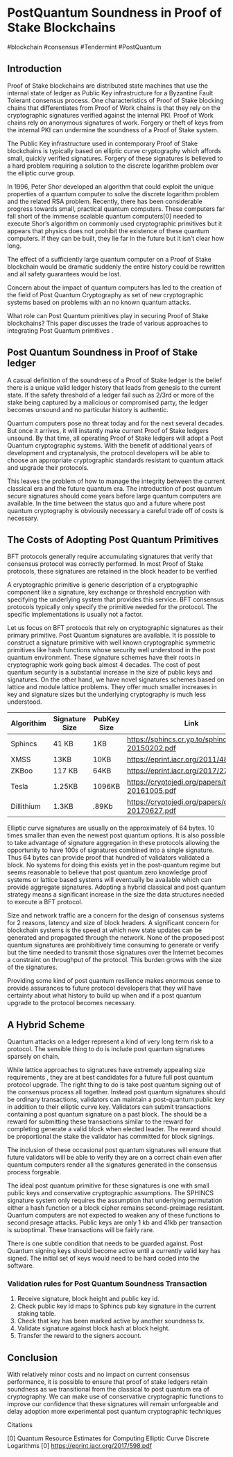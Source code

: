 # PostQuantum Soundness in Proof of Stake Blockchains
#blockchain #consensus #Tendermint #PostQuantum

## Introduction
Proof of Stake blockchains are distributed state machines that use the internal state of ledger as Public Key infrastructure for a Byzantine Fault Tolerant consensus process.  One characteristics of Proof of Stake blocking chains that differentiates from Proof of Work chains is that they rely on the cryptographic signatures verified against the internal PKI. Proof of Work chains rely on anonymous signatures of work. Forgery or theft of keys from the internal PKI can undermine the soundness of a Proof of Stake system.

The Public Key infrastructure used in contemporary Proof of Stake blockchains is typically based on elliptic curve cryptography which affords small, quickly verified signatures. Forgery of these signatures is believed to a hard problem requiring a solution to the discrete logarithm problem over the elliptic curve group. 

In 1996, Peter Shor developed an algorithm that could exploit the unique properties of a quantum computer to solve the discrete logarithm problem and the related RSA problem. Recently, there has been considerable progress towards small, practical quantum computers. These computers far fall short of the immense scalable quantum computers[0] needed to execute Shor’s algorithm on commonly used cryptographic primitives but it appears that physics does not prohibit the existence of these quantum computers. If they can be built, they lie far in the future but it isn’t clear how long. 

The effect of a sufficiently large quantum computer on a Proof of Stake blockchain would be dramatic suddenly the entire history could be rewritten and all safety guarantees would be lost. 

Concern about the impact of quantum computers has led to the creation of the field of Post Quantum Cryptography as set of new cryptographic systems based on problems with an no known quantum attacks.

What role can Post Quantum primitives play in securing Proof of Stake blockchains? This paper discusses the trade of various approaches to integrating Post Quantum primitives .

## Post Quantum Soundness in Proof of Stake ledger

A casual definition of the soundness of a Proof of Stake ledger is the belief there is a unique valid ledger history that leads from genesis to the current state.  If the safety threshold of a ledger fail such as 2/3rd  or more of the stake being captured by a malicious or compromised party, the ledger becomes unsound and no particular history is authentic.

Quantum computers pose no threat today and for the next several decades.  But once it arrives, it will instantly make current Proof of Stake ledgers unsound. By that time, all operating Proof of Stake ledgers will adopt a Post Quantum cryptographic systems.  With the benefit of additional years of development and cryptanalysis, the protocol developers will be able to choose an appropriate cryptographic standards resistant to quantum attack and upgrade their protocols.

This leaves the problem of how to manage the integrity between the current classical era and the future quantum era.  The introduction of post quantum secure signatures should come years before large quantum computers are available.  In the time between the status quo and a future where post quantum cryptography is obviously necessary a careful trade off of costs is necessary.





## The Costs of Adopting Post Quantum Primitives

BFT protocols generally require accumulating signatures that verify that consensus protocol was correctly performed. In most Proof of Stake protocols, these signatures are retained in the block header to be verified

A cryptographic primitive is generic description of a cryptographic component like a signature, key exchange or threshold encryption with specifying the underlying system that provides this service. BFT consensus protocols typically only specify the primitive needed for the protocol.  The specific implementations is usually not a factor.

Let us focus on BFT protocols that rely on cryptographic signatures as their primary primitive. Post Quantum signatures are available. It is possible to construct a signature primitive with well known cryptographic symmetric primitives like hash functions whose security well understood in the post quantum environment. These signature schemes have their roots in cryptographic work going back almost 4 decades. The cost of post quantum security is a substantial increase in the size of public keys and signatures. On the other hand, we have novel signatures schemes based on lattice and module lattice problems. They offer much smaller increases in key and signature sizes but the underlying cryptography is much less understood.


| Algorithim | Signature Size | PubKey Size | Link|
|------------|----------------|-------------|-----|
|Sphincs | 41 KB | 1KB | https://sphincs.cr.yp.to/sphincs-20150202.pdf|
|XMSS | 13KB |10KB | https://eprint.iacr.org/2011/484.pdf|
|ZKBoo| 117 KB | 64KB | https://eprint.iacr.org/2017/279.pdf |
|Tesla| 1.25KB | 1096KB | https://cryptojedi.org/papers/tesla-20161005.pdf|
|Dillithium| 1.3KB | .89Kb | https://cryptojedi.org/papers/dilithium-20170627.pdf|

Elliptic curve signatures are usually on the approximately of 64 bytes.  10 times smaller than even the newest post quantum options. It is also possible to take advantage of signature aggregation in these protocols allowing the opportunity to have 100s of signatures combined into a single signature.  Thus 64 bytes can provide proof that hundred of validators validated a block. No systems for doing this exists yet in the post-quantum regime but seems reasonable to believe that post quantum zero knowledge proof systems or lattice based systems will eventually be available which can provide aggregate signatures. Adopting a hybrid classical and post quantum strategy means a significant increase in the size the data structures needed to execute a BFT protocol.

Size and network traffic are a concern for the design of consensus systems for 2 reasons, latency and size of block headers.  A significant concern for blockchain systems is the speed at which new state updates can be generated and propagated through the network. None of the proposed post quantum signatures are prohibitively time consuming to generate or verify but the time needed to transmit those signatures over the Internet becomes a constraint on throughput of the protocol. This burden grows with the size of the signatures.

Providing some kind of post quantum resilience makes enormous sense to provide assurances to future protocol developers that they will have certainty about what history to build up when and if a post quantum upgrade to the protocol becomes necessary.

## A Hybrid Scheme
Quantum attacks on a ledger represent a kind of very long term risk to a protocol. The sensible thing to do is include post quantum signatures sparsely on chain. 

While lattice approaches to signatures have extremely appealing size requirements , they are at best candidates for a future full post quantum protocol upgrade. The right thing to do is take post quantum signing out of the consensus process all together. Instead post quantum signatures should be ordinary transactions, validators can maintain a post-quantum public key in addition to their elliptic curve key.	Validators can submit transactions containing a post quantum signature on a past block. The should be a reward for submitting these transactions similar to the reward for completing generate a valid block when elected leader. The reward should be proportional the stake the validator has committed for block signings.

The inclusion of these occasional post quantum signatures will ensure that future validators will be able to verify they are on a correct chain even after quantum computers render all the signatures generated in the consensus process forgeable.

The ideal post quantum primitive for these signatures is one with small public keys and conservative cryptographic assumptions.  The SPHINCS signature system only requires the assumption that underlying permutation either a hash function or a block cipher remains second-preimage resistant.  Quantum computers are not expected to weaken any of these functions to second presage attacks. Public keys are only 1 kb and 41kb per transaction is suboptimal. These transactions will be fairly rare.

There is one subtle condition that needs to be guarded against. Post Quantum signing keys should become active until a currently valid key has signed.  The initial set of keys would need to be hard coded into the software.

### Validation rules for Post Quantum Soundness Transaction

1. Receive signature, block height and public key id.
2. Check public key id maps to Sphincs pub key signature in the current staking table. 
3. Check that key has been marked active by another soundness tx.
4. Validate signature against block hash at block height.
5. Transfer the reward to the signers account.


## Conclusion

With relatively minor costs and no impact on current consensus performance, it is possible to ensure that proof of stake ledgers retain soundness as we transitional from the classical to post quantum era of cryptography.  We can make use of conservative cryptographic functions to improve our confidence that these signatures will remain unforgeable and delay adoption more experimental post quantum cryptographic techniques 










Citations

[0] Quantum Resource Estimates for Computing Elliptic Curve
Discrete Logarithms [0] https://eprint.iacr.org/2017/598.pdf






